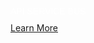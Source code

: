 <p style="color: white !important; font-family: Arial, Helvetica, sans-serif !important; margin: 0 0 10px 0; padding: 0 !important; font-weight:500 !important; font-style: normal !important;" class="headline-text asb">API SERVICE BUS</p>

<div class="headline-button" markdown="1">
<a href="/products/asb">Learn More</a>
</div>
